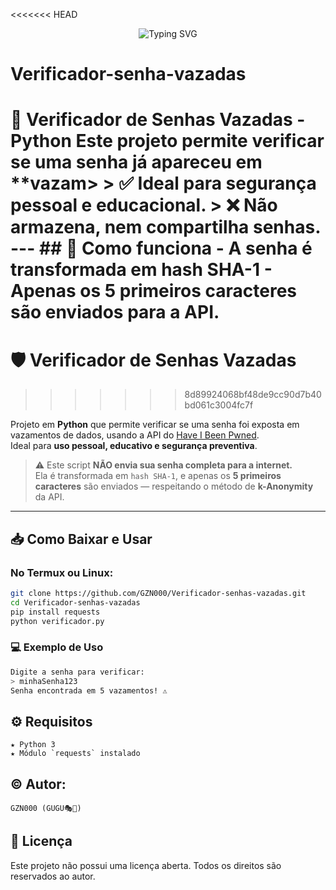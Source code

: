 <<<<<<< HEAD
<p align="center">
  <img src="https://readme-typing-svg.demolab.com/?font=Fira+Code&size=22&pause=1000&color=00FF00&center=true&vCenter=true&width=600&lines=%F0%9F%94%90+Verificador+de+Senhas+Vazadas;GZN000+%7C+GUGU+%F0%9F%8E%AD%F0%9F%A5%B7+%E2%9C%94%EF%B8%8F; 💻👨‍💻" alt="Typing SVG" />
</p>

# Verificador-senha-vazadas
🔐 Verificador de Senhas Vazadas - Python  Este projeto permite verificar se uma senha já apareceu em **vazam>  > ✅ Ideal para segurança pessoal e educacional. > ❌ Não armazena, nem compartilha senhas.  ---  ## 🚀 Como funciona  - A senha é transformada em **hash SHA-1** - Apenas os **5 primeiros caracteres** são enviados para a API.
=======
# 🛡️ Verificador de Senhas Vazadas
>>>>>>> 8d89924068bf48de9cc90d7b40bd061c3004fc7f

Projeto em **Python** que permite verificar se uma senha foi exposta em vazamentos de dados, usando a API do [Have I Been Pwned](https://haveibeenpwned.com/).  
Ideal para **uso pessoal, educativo e segurança preventiva**.

> ⚠️ Este script **NÃO envia sua senha completa para a internet.**  
Ela é transformada em `hash SHA-1`, e apenas os **5 primeiros caracteres** são enviados — respeitando o método de **k-Anonymity** da API.

---

## 📥 Como Baixar e Usar

### No Termux ou Linux:

```bash
git clone https://github.com/GZN000/Verificador-senhas-vazadas.git
cd Verificador-senhas-vazadas
pip install requests 
python verificador.py

```
### 💻 Exemplo de Uso

```bash
Digite a senha para verificar:
> minhaSenha123
Senha encontrada em 5 vazamentos! ⚠️
```
## ⚙️ Requisitos

```
★ Python 3  
★ Módulo `requests` instalado
```
## ©️ Autor:
```
GZN000 (GUGU🎭🥷)
```
## 📄 Licença

Este projeto não possui uma licença aberta. Todos os direitos são reservados ao autor.
